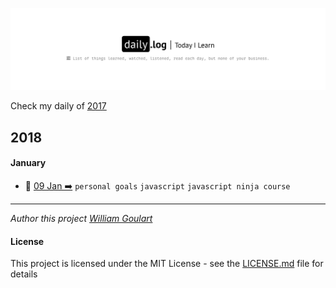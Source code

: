 ![](daily-logo.png)

Check my daily of [2017](https://github.com/wgoulart/dailylog/tree/master/2017/README.md)

## 2018
  #### January

- 📑 [09 Jan ➡️](2018/01-Jul/log-09-01-2018.md)  `personal goals` `javascript` `javascript ninja course`

___

_Author this project [William Goulart](https://github.com/wgoulart/)_

#### License
This project is licensed under the MIT License - see the [LICENSE.md](LICENSE.md) file for details
